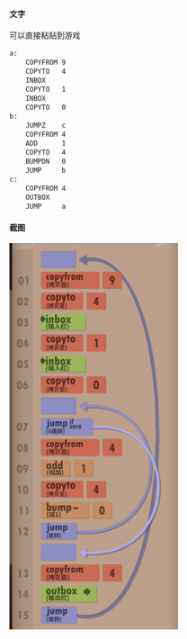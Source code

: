 #### 文字

可以直接粘贴到游戏

```
a:
    COPYFROM 9
    COPYTO   4
    INBOX   
    COPYTO   1
    INBOX   
    COPYTO   0
b:
    JUMPZ    c
    COPYFROM 4
    ADD      1
    COPYTO   4
    BUMPDN   0
    JUMP     b
c:
    COPYFROM 4
    OUTBOX  
    JUMP     a
```

#### 截图

![](1.png)